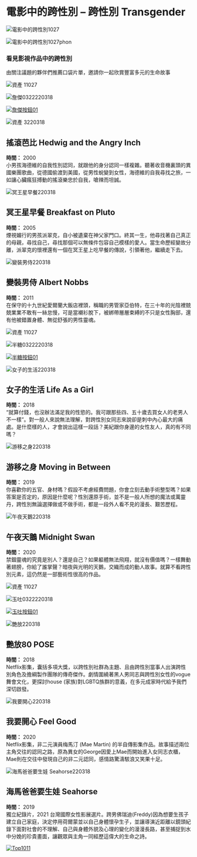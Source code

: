 # 電影中的跨性別 – 跨性別 Transgender

![電影中的跨性別1027](https://transgender.taipei/wp-content/uploads/2021/10/電影中的跨性別1027.png)

![電影中的跨性別1027phon](https://transgender.taipei/wp-content/uploads/2021/10/電影中的跨性別1027Phon.png)

### 看見影視作品中的跨性別

由關注議題的夥伴們推薦口袋片單，邀請你一起欣賞豐富多元的生命故事

![資產 11027](https://transgender.taipei/wp-content/uploads/2021/10/資產-11027.png)

![詹傑0322220318](https://transgender.taipei/wp-content/uploads/2022/03/詹傑0322220318.png)

[![詹傑按鈕01](https://transgender.taipei/wp-content/uploads/2022/03/詹傑按鈕01.png)](https://www.facebook.com/ZhanJie0310)

![資產 3220318](https://transgender.taipei/wp-content/uploads/2022/03/資產-3220318.jpg)

## 搖滾芭比 Hedwig and the Angry Inch

**時間：** 2000  
小男孩海德維的自我性別認同，就跟他的身分認同一樣複雜。聽著收音機裏頭的異國樂團歌曲，從德國偷渡到美國，從男性蛻變到女性，海德維的自我尋找之旅，一如讓心臟瘋狂搏動的搖滾樂忠於自我，嗆辣而坦誠。

![冥王星早餐220318](https://transgender.taipei/wp-content/uploads/2022/03/冥王星早餐220318.jpg)

## 冥王星早餐 Breakfast on Pluto

**時間：** 2005  
煙視媚行的男孩派翠克，自小被遺棄在神父家門口。終其一生，他尋找著自己真正的母親，尋找自己，尋找那個可以無條件包容自己模樣的愛人。當生命歷經變故分離，派翠克的懷裡還有一個在冥王星上吃早餐的傳說，引領著他，繼續走下去。

![變裝男侍220318](https://transgender.taipei/wp-content/uploads/2022/03/變裝男侍220318.jpg)

## 變裝男侍 Albert Nobbs

**時間：** 2011  
在保守的十九世紀愛爾蘭大飯店裡頭，稱職的男管家亞伯特，在三十年的光陰裡兢兢業業不敢有一絲怠慢，可是當襯衫脫下，被綁帶層層束縛的不只是女性胸部，還有他被錯置身體、無從舒張的男性靈魂。

![資產 11027](https://transgender.taipei/wp-content/uploads/2021/10/資產-11027.png)

![半糖0322220318](https://transgender.taipei/wp-content/uploads/2022/03/半糖0322220318.png)

[![半糖按鈕01](https://transgender.taipei/wp-content/uploads/2022/03/半糖按鈕01.png)](https://www.facebook.com/HalfSugarAlice/)

![女子的生活220318](https://transgender.taipei/wp-content/uploads/2022/03/女子的生活220318.jpg)

## 女子的生活 Life As a Girl

**時間：** 2018  
“就算付錢，也沒辦法滿足我的性慾的。我可跟那些四、五十歲去買女人的老男人不一樣”。對一般人來說無法理解，對跨性別女同志來說卻是刺中內心最大的痛處。是什麼樣的人，才會說出這樣一段話？美紀跟你身邊的女性友人，真的有不同嗎？

![游移之身220318](https://transgender.taipei/wp-content/uploads/2022/03/游移之身220318.jpg)

## 游移之身 Moving in Between

**時間：** 2019  
你喜歡你的五官、身材嗎？假設不考慮經費問題，你會立刻去動手術整型嗎？如果答案是否定的，原因是什麼呢？性別還原手術，並不是一般人所想的魔法或萬靈丹，跨性別無論選擇做或不做手術，都是一段外人看不見的漫長、艱苦歷程。

![午夜天鵝220318](https://transgender.taipei/wp-content/uploads/2022/03/午夜天鵝220318.jpg)

## 午夜天鵝 Midnight Swan

**時間：** 2020  
禁錮靈魂的究竟是別人？還是自己？如果軀體無法飛翔，就沒有價值嗎？一樣舞動著翅膀，你給了誰掌聲？暗夜與光明的天鵝，交織而成的動人故事。就算不看跨性別元素，這仍然是一部藝術性很高的作品。

![資產 11027](https://transgender.taipei/wp-content/uploads/2021/10/資產-11027.png)

![玉吐0322220318](https://transgender.taipei/wp-content/uploads/2022/03/玉吐0322220318.png)

[![玉吐按鈕01](https://transgender.taipei/wp-content/uploads/2022/03/玉吐按鈕01.png)](https://www.facebook.com/TaiwanNonbinary)

![艷放220318](https://transgender.taipei/wp-content/uploads/2022/03/艷放220318.jpg)

## 艷放80 POSE

**時間：** 2018  
Netflix影集，囊括多項大獎，以跨性別社群為主題、且由跨性別當事人出演跨性別角色及擔綱製作團隊的傳奇傑作。劇情圍繞著黑人男同志與跨性別女性的vogue舞會文化，更探討house (家族)對LGBTQ族群的意義，在多元成家時代給予我們深切啟發。

![我要開心220318](https://transgender.taipei/wp-content/uploads/2022/03/我要開心220318.jpg)

## 我要開心 Feel Good

**時間：** 2020  
Netflix影集，非二元演員梅馬汀 (Mae Martin) 的半自傳影集作品。故事描述兩位主角交往的認同之路，原為異女的George因愛上Mae而開始進入女同志衣櫃，Mae則在交往中發現自己的非二元認同，感情路驚濤駭浪又笑果十足。

![海馬爸爸要生娃 Seahorse220318](https://transgender.taipei/wp-content/uploads/2022/03/海馬爸爸要生娃-Seahorse220318.jpg)

## 海馬爸爸要生娃 Seahorse

**時間：** 2019  
獨立紀錄片，2021 台灣國際女性影展選片。跨男佛瑞迪(Freddy)因為想要生孩子建立自己家庭，決定停用荷爾蒙並以自己身體懷孕生子，並讓導演近距離以鏡頭紀錄下面對社會的不理解、自己與身體外貌及心理的變化的漫漫長路，甚至捕捉到水中分娩的珍貴畫面，讓觀眾與主角一同經歷這偉大的生命之詩。

[![Top1011](https://transgender.taipei/wp-content/uploads/2021/10/TOP1011.png)](#Top03)